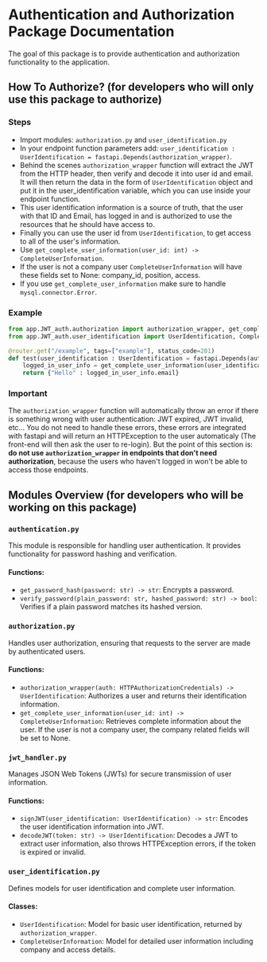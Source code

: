# Authentication and Authorization Package Documentation
The goal of this package is to provide authentication and authorization functionality to the application.

## How To Authorize? (for developers who will only use this package to authorize)

### Steps
* Import modules: `authorization.py` and `user_identification.py`
* In your endpoint function parameters add: `user_identification : UserIdentification = fastapi.Depends(authorization_wrapper)`.
* Behind the scenes `authorization_wrapper` function will extract the JWT from the HTTP header, then verify and decode it into user id and email. It will then return the data in the form of `UserIdentification` object and put it in the user_identification variable, which you can use inside your endpoint function.
* This user identification information is a source of truth, that the user with that ID and Email, has logged in and is authorized to use the resources that he should have access to.
* Finally you can use the user id from `UserIdentification`, to get access to all of the user's information.
* Use `get_complete_user_information(user_id: int) -> CompleteUserInformation`.
* If the user is not a company user `CompleteUserInformation` will have these fields set to None: company_id, position, access.
* If you use `get_complete_user_information` make sure to handle `mysql.connector.Error`.

### Example
```python
from app.JWT_auth.authorization import authorization_wrapper, get_complete_user_information
from app.JWT_auth.user_identification import UserIdentification, CompleteUserInformation

@router.get("/example", tags=["example"], status_code=201)
def test(user_identification : UserIdentification = fastapi.Depends(authorization_wrapper)):
    logged_in_user_info = get_complete_user_information(user_identification.id)
    return {"Hello" : logged_in_user_info.email}
```

### Important
The `authorization_wrapper` function will automatically throw an error if there is something wrong with user authentication: JWT expired, JWT invalid, etc...
You do not need to handle these errors, these errors are integrated with fastapi and will return an HTTPException to the user automaticaly (The front-end will then ask the user to re-login).
But the point of this section is: **do not use `authorization_wrapper` in endpoints that don't need authorization**, because the users who haven't logged in won't be able to access those endpoints.

## Modules Overview (for developers who will be working on this package)

### `authentication.py`
This module is responsible for handling user authentication. It provides functionality for password hashing and verification.

#### Functions:
- `get_password_hash(password: str) -> str`: Encrypts a password.
- `verify_password(plain_password: str, hashed_password: str) -> bool`: Verifies if a plain password matches its hashed version.

### `authorization.py`
Handles user authorization, ensuring that requests to the server are made by authenticated users.

#### Functions:
- `authorization_wrapper(auth: HTTPAuthorizationCredentials) -> UserIdentification`: Authorizes a user and returns their identification information.
- `get_complete_user_information(user_id: int) -> CompleteUserInformation`: Retrieves complete information about the user. If the user is not a company user, the company related fields will be set to None.

### `jwt_handler.py`
Manages JSON Web Tokens (JWTs) for secure transmission of user information.

#### Functions:
- `signJWT(user_identification: UserIdentification) -> str`: Encodes the user identification information into JWT.
- `decodeJWT(token: str) -> UserIdentification`: Decodes a JWT to extract user information, also throws HTTPException errors, if the token is expired or invalid.

### `user_identification.py`
Defines models for user identification and complete user information.

#### Classes:
- `UserIdentification`: Model for basic user identification, returned by `authorization_wrapper`.
- `CompleteUserInformation`: Model for detailed user information including company and access details.
